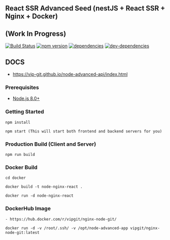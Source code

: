 ## React SSR Advanced Seed (nestJS + React SSR + Nginx + Docker) 
## (Work In Progress)
[![Build Status](https://travis-ci.org/vip-git/react-ssr-advanced-seed.svg?branch=master)](https://travis-ci.org/vip-git/react-ssr-advanced-seed) [![npm version](https://badge.fury.io/js/npm.svg)](https://badge.fury.io/js/npm) [![dependencies](https://david-dm.org/vip-git/react-ssr-advanced-seed.svg)](https://david-dm.org/vip-git/node-advanced-api) [![dev-dependencies](https://david-dm.org/vip-git/react-ssr-advanced-seed/dev-status.svg)](https://david-dm.org/vip-git/react-ssr-advanced-seed)

## DOCS
- https://vip-git.github.io/node-advanced-api/index.html

### Prerequisites
- [Node.js 8.0+](http://nodejs.org)


### Getting Started
```
npm install

npm start (This will start both frontend and backend servers for you)
```

### Production Build (Client and Server)
```
npm run build
```

### Docker Build
```
cd docker

docker build -t node-nginx-react .

docker run -d node-nginx-react
```

### DockerHub Image
```
- https://hub.docker.com/r/vipgit/nginx-node-git/

docker run -d -v /root/.ssh/ -v /opt/node-advanced-app vipgit/nginx-node-git:latest
```
